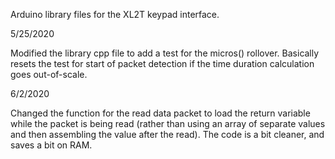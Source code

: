 Arduino library files for the XL2T keypad interface.

5/25/2020

Modified the library cpp file to add a test for the micros() rollover.  Basically resets the test for start of packet detection if the time duration calculation goes out-of-scale.

6/2/2020

Changed the function for the read data packet to load the return variable while the packet is being read (rather than using an array of separate values and then assembling the value after the read).  The code is a bit cleaner, and saves a bit on RAM.
